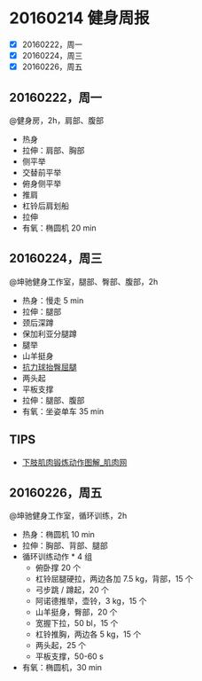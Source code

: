 # 20160214 健身周报

- [x] 20160222，周一 
- [x] 20160224，周三 
- [x] 20160226，周五 

## 20160222，周一

@健身房，2h，肩部、腹部

- 热身
- 拉伸：肩部、胸部
- 侧平举
- 交替前平举
- 俯身侧平举
- 推肩
- 杠铃后肩划船
- 拉伸
- 有氧：椭圆机 20 min

## 20160224，周三

@坤驰健身工作室，腿部、臀部、腹部，2h

- 热身：慢走 5 min
- 拉伸：腿部
- 颈后深蹲
- 保加利亚分腿蹲
- 腿举
- 山羊挺身
- [抗力球抬臀屈腿](http://www.msn.com/zh-tw/health/strength/exercise/Ex796/%e6%8a%97%e5%8a%9b%e7%90%83%e6%8a%ac%e8%87%80%e5%b1%88%e8%85%bf)
- 两头起
- 平板支撑
- 拉伸：腿部、腹部
- 有氧：坐姿单车 35 min

## TIPS

- [下肢肌肉锻炼动作图解_肌肉网](http://www.jirou.com/jirou/tuibu/20150805/10119.html)

## 20160226，周五

@坤驰健身工作室，循环训练，2h

- 热身：椭圆机 10 min
- 拉伸：胸部、背部、腿部
- 循环训练动作 * 4 组
	- 俯卧撑 20 个
	- 杠铃屈腿硬拉，两边各加 7.5 kg，背部，15 个
	- 弓步跳 / 蹲起，20 个
	- 阿诺德推举，壶铃，3 kg，15 个
	- 山羊挺身，臀部，20 个
	- 宽握下拉，50 bl，15 个
	- 杠铃推胸，两边各 5 kg，15 个
	- 两头起，25 个
	- 平板支撑，50-60 s
- 有氧：椭圆机，30 min

